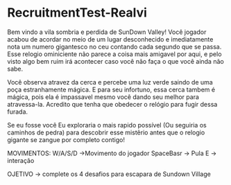 # RecruitmentTest-Realvi

Bem vindo a vila sombria e perdida de SunDown Valley! 
Você jogador acabou de acordar no meio de um lugar desconhecido e imediatamente nota um numero gigantesco no ceu contando cada segundo que se passa. Esse relogio ominiciente não parece a coisa mais amigavel por aqui, e pelo visto algo bem ruim irá acontecer caso você não faça o que você ainda não sabe.

Você observa atravez da cerca e percebe uma luz verde saindo de uma poça estranhamente mágica. E para seu infortuno, essa cerca tambem é mágica, pois ela é impassavel mesmo você dando seu melhor para atravessa-la. Acredito que tenha que obedecer o relógio para fugir dessa furada.

Se eu fosse você Eu exploraria o mais rapido possível (Ou seguiria os caminhos de pedra) para descobrir esse mistêrio antes que o relogio gigante se zangue por completo contigo!

MOVIMENTOS: W/A/S/D ->Movimento do jogador
            SpaceBasr -> Pula
            E -> interação
            
OJETIVO -> complete os 4 desafios para escapara de Sundown Village

